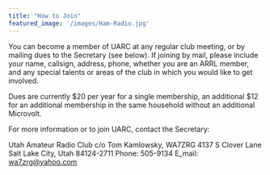 ```yaml
---
title: "How to Join"
featured_image: '/images/Ham-Radio.jpg'
---
```


You can become a member of UARC at any regular club meeting, or by mailing dues to the Secretary (see below). If joining by mail, please include your name, callsign, address, phone, whether you are an ARRL member, and any special talents or areas of the club in which you would like to get involved.

Dues are currently $20 per year for a single membership, an additional $12 for an additional membership in the same household without an additional Microvolt.

For more information or to join UARC, contact the Secretary:

Utah Amateur Radio Club
c/o Tom Kamlowsky, WA7ZRG
4137 S Clover Lane
Salt Lake City, Utah 84124-2711
Phone: 505-9134
E_mail: wa7zrg@yahoo.com